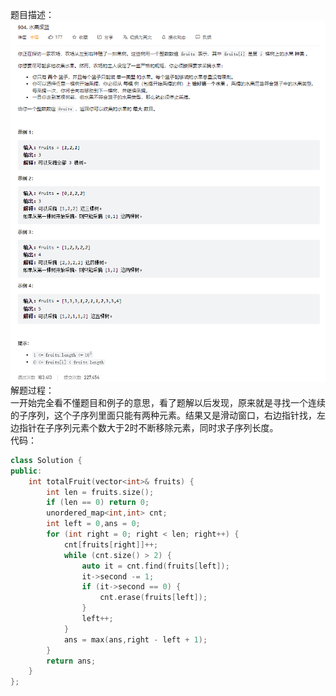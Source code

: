 题目描述：  
![image](/basical/array/image/image12.png)
解题过程：  
一开始完全看不懂题目和例子的意思，看了题解以后发现，原来就是寻找一个连续的子序列，这个子序列里面只能有两种元素。结果又是滑动窗口，右边指针找，左边指针在子序列元素个数大于2时不断移除元素，同时求子序列长度。  
代码：   
```cpp
class Solution {
public:
    int totalFruit(vector<int>& fruits) {
        int len = fruits.size();
        if (len == 0) return 0;
        unordered_map<int,int> cnt;
        int left = 0,ans = 0;
        for (int right = 0; right < len; right++) {
            cnt[fruits[right]]++;
            while (cnt.size() > 2) {
                auto it = cnt.find(fruits[left]);
                it->second -= 1;
                if (it->second == 0) {
                    cnt.erase(fruits[left]);
                }
                left++;
            }
            ans = max(ans,right - left + 1);
        }
        return ans;
    }
};
```